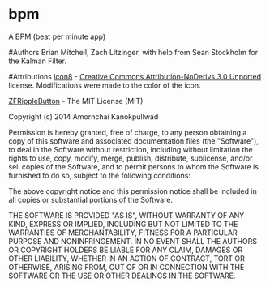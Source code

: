 # bpm
A BPM (beat per minute app)

#Authors
Brian Mitchell, Zach Litzinger, with help from Sean Stockholm for the Kalman Filter.

#Attributions
[Icon8](https://icons8.com/) - [Creative Commons Attribution-NoDerivs 3.0 Unported](https://creativecommons.org/licenses/by-nd/3.0/) license. Modifications were made to the color of the icon.

[ZFRippleButton](https://github.com/zoonooz/ZFRippleButton/) - The MIT License (MIT)

Copyright (c) 2014 Amornchai Kanokpullwad

Permission is hereby granted, free of charge, to any person obtaining a copy
of this software and associated documentation files (the "Software"), to deal
in the Software without restriction, including without limitation the rights
to use, copy, modify, merge, publish, distribute, sublicense, and/or sell
copies of the Software, and to permit persons to whom the Software is
furnished to do so, subject to the following conditions:

The above copyright notice and this permission notice shall be included in all
copies or substantial portions of the Software.

THE SOFTWARE IS PROVIDED "AS IS", WITHOUT WARRANTY OF ANY KIND, EXPRESS OR
IMPLIED, INCLUDING BUT NOT LIMITED TO THE WARRANTIES OF MERCHANTABILITY,
FITNESS FOR A PARTICULAR PURPOSE AND NONINFRINGEMENT. IN NO EVENT SHALL THE
AUTHORS OR COPYRIGHT HOLDERS BE LIABLE FOR ANY CLAIM, DAMAGES OR OTHER
LIABILITY, WHETHER IN AN ACTION OF CONTRACT, TORT OR OTHERWISE, ARISING FROM,
OUT OF OR IN CONNECTION WITH THE SOFTWARE OR THE USE OR OTHER DEALINGS IN THE
SOFTWARE.

